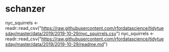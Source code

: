 # schanzer
nyc_squirrels <- readr::read_csv("https://raw.githubusercontent.com/rfordatascience/tidytuesday/master/data/2019/2019-10-29/nyc_squirrels.csv")
nyc_squirrels <- readr::read_csv("https://raw.githubusercontent.com/rfordatascience/tidytuesday/master/data/2019/2019-10-29/readme.md")
